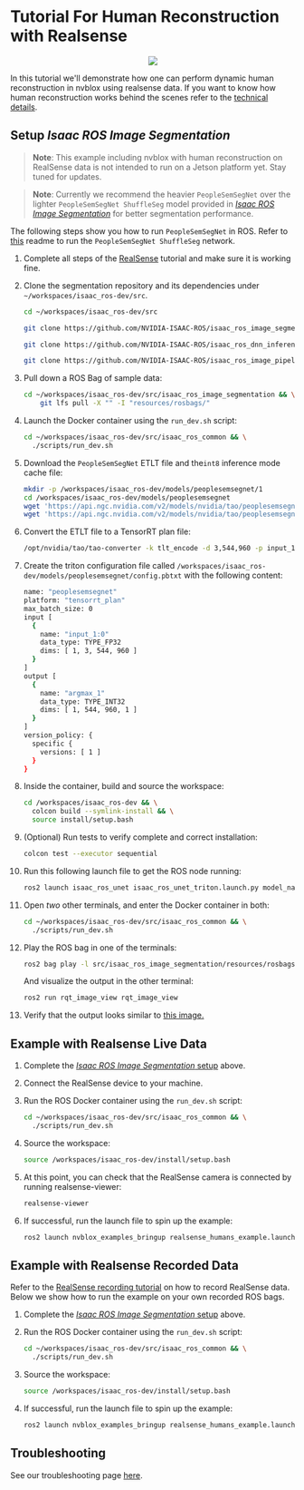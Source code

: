 # Tutorial For Human Reconstruction with Realsense

<div align="center"><img src="../resources/realsense_nvblox_humans.gif"/></div>

In this tutorial we'll demonstrate how one can perform dynamic human reconstruction in nvblox using realsense data.
If you want to know how human reconstruction works behind the scenes refer to the [technical details](./technical-details.md#human-reconstruction).

## Setup *Isaac ROS Image Segmentation*

  > **Note**: This example including nvblox with human reconstruction on RealSense data is not intended to run on a Jetson platform yet. Stay tuned for updates.
<!-- Split blockquote -->
  > **Note**: Currently we recommend the heavier `PeopleSemSegNet` over the lighter `PeopleSemSegNet ShuffleSeg` model provided in [*Isaac ROS Image Segmentation*](https://github.com/NVIDIA-ISAAC-ROS/isaac_ros_image_segmentation) for better segmentation performance.

The following steps show you how to run `PeopleSemSegNet` in ROS.
Refer to [this](https://github.com/NVIDIA-ISAAC-ROS/isaac_ros_image_segmentation) readme to run the `PeopleSemSegNet ShuffleSeg` network.

1. Complete all steps of the [RealSense](tutorial-realsense.md) tutorial and make sure it is working fine.

2. Clone the segmentation repository and its dependencies under `~/workspaces/isaac_ros-dev/src`.

   ```bash
   cd ~/workspaces/isaac_ros-dev/src
   ```

   ```bash
   git clone https://github.com/NVIDIA-ISAAC-ROS/isaac_ros_image_segmentation
   ```

   ```bash
   git clone https://github.com/NVIDIA-ISAAC-ROS/isaac_ros_dnn_inference
   ```

   ```bash
   git clone https://github.com/NVIDIA-ISAAC-ROS/isaac_ros_image_pipeline.git
   ```

3. Pull down a ROS Bag of sample data:

    ```bash
    cd ~/workspaces/isaac_ros-dev/src/isaac_ros_image_segmentation && \
        git lfs pull -X "" -I "resources/rosbags/"
    ```

4. Launch the Docker container using the `run_dev.sh` script:

    ```bash
    cd ~/workspaces/isaac_ros-dev/src/isaac_ros_common && \
      ./scripts/run_dev.sh
    ```

5. Download the `PeopleSemSegNet` ETLT file and the`int8` inference mode cache file:

    ```bash
    mkdir -p /workspaces/isaac_ros-dev/models/peoplesemsegnet/1
    cd /workspaces/isaac_ros-dev/models/peoplesemsegnet
    wget 'https://api.ngc.nvidia.com/v2/models/nvidia/tao/peoplesemsegnet/versions/deployable_quantized_vanilla_unet_v2.0/files/peoplesemsegnet_vanilla_unet_dynamic_etlt_int8.cache'
    wget 'https://api.ngc.nvidia.com/v2/models/nvidia/tao/peoplesemsegnet/versions/deployable_quantized_vanilla_unet_v2.0/files/peoplesemsegnet_vanilla_unet_dynamic_etlt_int8_fp16.etlt'
    ```

6. Convert the ETLT file to a TensorRT plan file:

    ```bash
    /opt/nvidia/tao/tao-converter -k tlt_encode -d 3,544,960 -p input_1:0,1x3x544x960,1x3x544x960,1x3x544x960 -t int8 -c peoplesemsegnet_vanilla_unet_dynamic_etlt_int8.cache -e /workspaces/isaac_ros-dev/models/peoplesemsegnet/1/model.plan -o argmax_1 peoplesemsegnet_vanilla_unet_dynamic_etlt_int8_fp16.etlt
    ```

7. Create the triton configuration file called `/workspaces/isaac_ros-dev/models/peoplesemsegnet/config.pbtxt` with the following content:

    ```bash
    name: "peoplesemsegnet"
    platform: "tensorrt_plan"
    max_batch_size: 0
    input [
      {
        name: "input_1:0"
        data_type: TYPE_FP32
        dims: [ 1, 3, 544, 960 ]
      }
    ]
    output [
      {
        name: "argmax_1"
        data_type: TYPE_INT32
        dims: [ 1, 544, 960, 1 ]
      }
    ]
    version_policy: {
      specific {
        versions: [ 1 ]
      }
    }
    ```

8. Inside the container, build and source the workspace:

    ```bash
    cd /workspaces/isaac_ros-dev && \
      colcon build --symlink-install && \
      source install/setup.bash
    ```

9. (Optional) Run tests to verify complete and correct installation:

    ```bash
    colcon test --executor sequential
    ```

10. Run this following launch file to get the ROS node running:

    ```bash
    ros2 launch isaac_ros_unet isaac_ros_unet_triton.launch.py model_name:=peoplesemsegnet model_repository_paths:=['/workspaces/isaac_ros-dev/models'] input_binding_names:=['input_1:0'] output_binding_names:=['argmax_1'] network_output_type:='argmax'
    ```

11. Open *two* other terminals, and enter the Docker container in both:

    ```bash
    cd ~/workspaces/isaac_ros-dev/src/isaac_ros_common && \
      ./scripts/run_dev.sh
    ```

12. Play the ROS bag in one of the terminals:

    ```bash
    ros2 bag play -l src/isaac_ros_image_segmentation/resources/rosbags/unet_sample_data/
    ```

    And visualize the output in the other terminal:

      ```bash
      ros2 run rqt_image_view rqt_image_view
      ```

13. Verify that the output looks similar to [this image.](https://github.com/NVIDIA-ISAAC-ROS/isaac_ros_image_segmentation/blob/main/resources/peoplesemsegnet_shuffleseg_rqt.png)

## Example with Realsense Live Data

1. Complete the [*Isaac ROS Image Segmentation* setup](#setup-isaac-ros-image-segmentation) above.

2. Connect the RealSense device to your machine.

3. Run the ROS Docker container using the `run_dev.sh` script:

    ```bash
    cd ~/workspaces/isaac_ros-dev/src/isaac_ros_common && \
      ./scripts/run_dev.sh
    ```

4. Source the workspace:

    ```bash
    source /workspaces/isaac_ros-dev/install/setup.bash
    ```

5. At this point, you can check that the RealSense camera is connected by running realsense-viewer:

    ```bash
    realsense-viewer
    ```

6. If successful, run the launch file to spin up the example:

    ```bash
    ros2 launch nvblox_examples_bringup realsense_humans_example.launch.py
    ```

## Example with Realsense Recorded Data

Refer to the [RealSense recording tutorial](./tutorial-realsense-record.md) on how to record RealSense data.
Below we show how to run the example on your own recorded ROS bags.

1. Complete the [*Isaac ROS Image Segmentation* setup](#setup-isaac-ros-image-segmentation) above.

2. Run the ROS Docker container using the `run_dev.sh` script:

    ```bash
    cd ~/workspaces/isaac_ros-dev/src/isaac_ros_common && \
      ./scripts/run_dev.sh
    ```

3. Source the workspace:

    ```bash
    source /workspaces/isaac_ros-dev/install/setup.bash
    ```

4. If successful, run the launch file to spin up the example:

    ```bash
    ros2 launch nvblox_examples_bringup realsense_humans_example.launch.py from_bag:=True bag_path:=<PATH_TO_YOUR_BAG>
    ```

## Troubleshooting

See our troubleshooting page [here](troubleshooting-nvblox-realsense.md).
